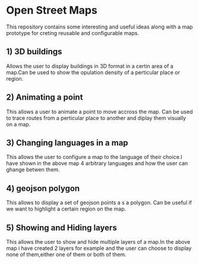 # Open Street Maps
This repository contains some interesting and useful ideas along with a map prototype for creting reusable and configurable maps.

## 1) 3D buildings
  Allows the user to display buildings in 3D format in a certin area of a map.Can be used to show the opulation density of a    perticular place or region.
  
## 2) Animating a point
  This allows a user to animate a point to move accross the map. Can be used to trace routes from a perticular place to another and diplay them visually on a map.
  
## 3) Changing languages in a map
   This allows the user to configure a map to the language of their choice.I have shown in the above map 4 arbitrary languages and how the user can ghange betwen them.
   
## 4) geojson polygon
   This allows to display a set of geojson points a s a polygon. Can be useful if we want to highlight a certain region on the map.
   
## 5) Showing and Hiding layers
   This allows the user to show and hide multiple layers of a map.In the above map i have created 2 layers for example and the user can choose to display none of them,either one of them or both of them.
